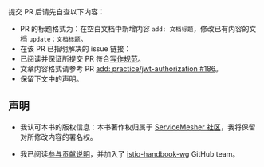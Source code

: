 提交 PR 后请先自查以下内容：
- PR 的标题格式为：在空白文档中新增内容 `add: 文档标题`，修改已有内容的文档 `update：文档标题`。
- 在该 PR 已指明解决的 issue 链接：
- 已阅读并保证所提交 PR 符合[写作规范](https://www.servicemesher.com/istio-handbook/wg/specification.html)。
- 文章内容格式请参考 PR [add: practice/jwt-authorization #186](https://github.com/servicemesher/istio-handbook/pull/186/files)。
- 保留下文中的声明。

## 声明

- 我认可本书的版权信息：本书著作权归属于 [ServiceMesher 社区](https://www.servicemesher.com)，我将保留对所修改内容的署名权。

- 我已阅读[参与贡献说明]([https://github.com/servicemesher/istio-handbook#%E5%8F%82%E4%B8%8E%E8%B4%A1%E7%8C%AE](https://github.com/servicemesher/istio-handbook#参与贡献))，并加入了 [istio-handbook-wg](https://github.com/orgs/servicemesher/teams/istio-handbook-wg) GitHub team。